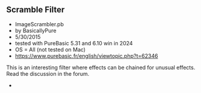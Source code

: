 ## Scramble Filter 

- ImageScrambler.pb
- by BasicallyPure
- 5/30/2015
- tested with PureBasic 5.31 and 6.10 win in 2024
- OS = All (not tested on Mac)
- https://www.purebasic.fr/english/viewtopic.php?t=62346

 
 This is an interesting filter where effects can be chained for unusual effects. Read the discussion in the forum.

- 

